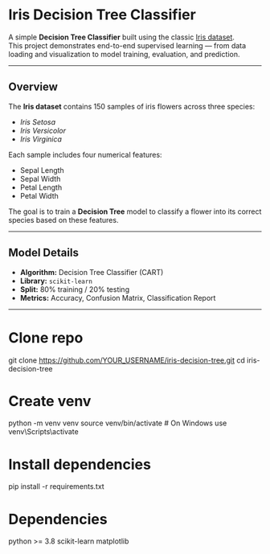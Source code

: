 # Iris Decision Tree Classifier

A simple **Decision Tree Classifier** built using the classic [Iris dataset](https://archive.ics.uci.edu/ml/datasets/iris).  
This project demonstrates end-to-end supervised learning — from data loading and visualization to model training, evaluation, and prediction.

---

## Overview

The **Iris dataset** contains 150 samples of iris flowers across three species:
- *Iris Setosa*
- *Iris Versicolor*
- *Iris Virginica*

Each sample includes four numerical features:
- Sepal Length  
- Sepal Width  
- Petal Length  
- Petal Width  

The goal is to train a **Decision Tree** model to classify a flower into its correct species based on these features.

---

## Model Details

- **Algorithm:** Decision Tree Classifier (CART)
- **Library:** `scikit-learn`
- **Split:** 80% training / 20% testing
- **Metrics:** Accuracy, Confusion Matrix, Classification Report

---


# Clone repo
git clone https://github.com/YOUR_USERNAME/iris-decision-tree.git
cd iris-decision-tree

# Create venv
python -m venv venv
source venv/bin/activate  # On Windows use venv\Scripts\activate

# Install dependencies
pip install -r requirements.txt

# Dependencies
python >= 3.8
scikit-learn
matplotlib
